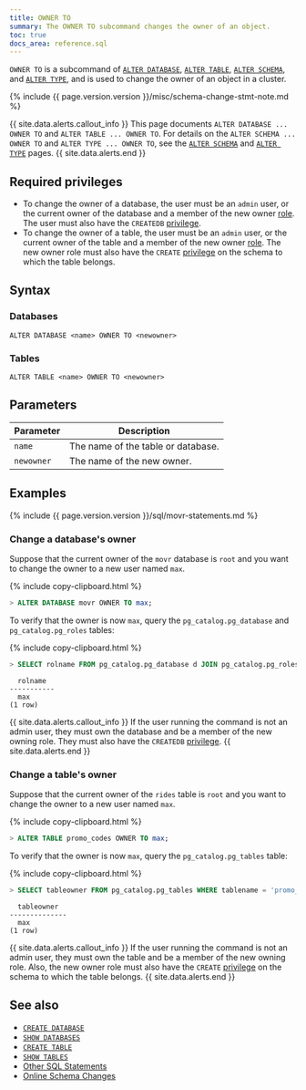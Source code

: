 ```yaml
---
title: OWNER TO
summary: The OWNER TO subcommand changes the owner of an object.
toc: true
docs_area: reference.sql
---
```


`OWNER TO` is a subcommand of [`ALTER DATABASE`](alter-database.html), [`ALTER TABLE`](alter-table.html), [`ALTER SCHEMA`](alter-schema.html), and [`ALTER TYPE`](alter-type.html), and is used to change the owner of an object in a cluster.

{%  include {{  page.version.version  }}/misc/schema-change-stmt-note.md %}

{{ site.data.alerts.callout_info }}
This page documents `ALTER DATABASE ... OWNER TO` and `ALTER TABLE ... OWNER TO`. For details on the `ALTER SCHEMA ... OWNER TO` and `ALTER TYPE ... OWNER TO`, see the [`ALTER SCHEMA`](alter-schema.html) and [`ALTER TYPE`](alter-type.html) pages.
{{ site.data.alerts.end }}

## Required privileges

- To change the owner of a database, the user must be an `admin` user, or the current owner of the database and a member of the new owner [role](authorization.html#roles). The user must also have the `CREATEDB` [privilege](authorization.html#assign-privileges).
- To change the owner of a table, the user must be an `admin` user, or the current owner of the table and a member of the new owner [role](authorization.html#roles). The new owner role must also have the `CREATE` [privilege](authorization.html#assign-privileges) on the schema to which the table belongs.

## Syntax

### Databases

~~~
ALTER DATABASE <name> OWNER TO <newowner>
~~~

### Tables

~~~
ALTER TABLE <name> OWNER TO <newowner>
~~~

## Parameters

Parameter | Description
----------|------------
`name` | The name of the table or database.
`newowner` | The name of the new owner.

## Examples

{%  include {{ page.version.version }}/sql/movr-statements.md %}

### Change a database's owner

Suppose that the current owner of the `movr` database is `root` and you want to change the owner to a new user named `max`.

{%  include copy-clipboard.html %}
~~~ sql
> ALTER DATABASE movr OWNER TO max;
~~~

To verify that the owner is now `max`, query the `pg_catalog.pg_database` and `pg_catalog.pg_roles` tables:

{%  include copy-clipboard.html %}
~~~ sql
> SELECT rolname FROM pg_catalog.pg_database d JOIN pg_catalog.pg_roles r ON d.datdba = r.oid WHERE datname = 'movr';
~~~

~~~
  rolname
-----------
  max
(1 row)
~~~

{{ site.data.alerts.callout_info }}
If the user running the command is not an admin user, they must own the database and be a member of the new owning role. They must also have the `CREATEDB` [privilege](authorization.html#assign-privileges).
{{ site.data.alerts.end }}

### Change a table's owner

Suppose that the current owner of the `rides` table is `root` and you want to change the owner to a new user named `max`.

{%  include copy-clipboard.html %}
~~~ sql
> ALTER TABLE promo_codes OWNER TO max;
~~~

To verify that the owner is now `max`, query the `pg_catalog.pg_tables` table:

{%  include copy-clipboard.html %}
~~~ sql
> SELECT tableowner FROM pg_catalog.pg_tables WHERE tablename = 'promo_codes';
~~~

~~~
  tableowner
--------------
  max
(1 row)
~~~

{{ site.data.alerts.callout_info }}
If the user running the command is not an admin user, they must own the table and be a member of the new owning role. Also, the new owner role must also have the `CREATE` [privilege](authorization.html#assign-privileges) on the schema to which the table belongs.
{{ site.data.alerts.end }}



## See also

- [`CREATE DATABASE`](create-database.html)
- [`SHOW DATABASES`](show-databases.html)
- [`CREATE TABLE`](create-table.html)
- [`SHOW TABLES`](show-tables.html)
- [Other SQL Statements](sql-statements.html)
- [Online Schema Changes](online-schema-changes.html)
